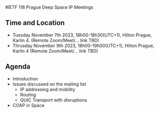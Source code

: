 #IETF 118 Prague Deep Space IP Meetings

## Time and Location
- Tuesday November 7th 2023, 18h00-18h30(UTC+1), Hilton Prague, Karlin 4. (Remote Zoom/Meet/... link TBD)
- Thrusday November 9th 2023, 18h00-19h00(UTC+1), Hilton Prague, Karlin 4 (Remote Zoom/Meet/... link TBD)


## Agenda
- Introduction
- Issues discussed on the mailing list
  + IP addressing and mobility
  + Routing
  + QUIC Transport with disruptions 
- COAP in Space
